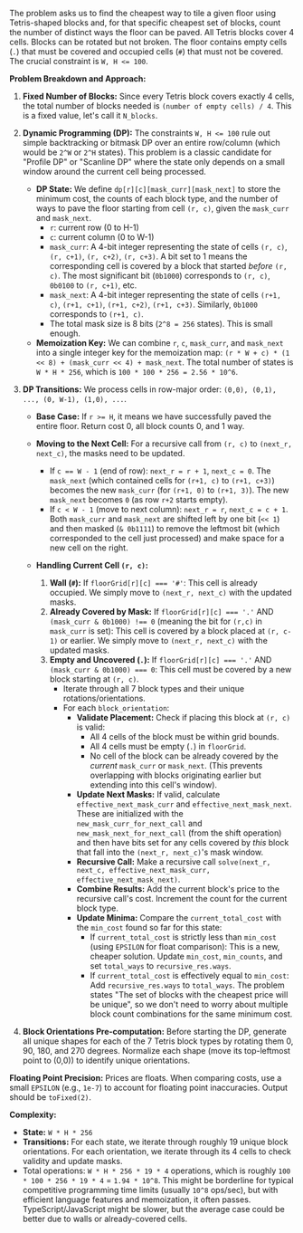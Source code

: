 The problem asks us to find the cheapest way to tile a given floor using Tetris-shaped blocks and, for that specific cheapest set of blocks, count the number of distinct ways the floor can be paved. All Tetris blocks cover 4 cells. Blocks can be rotated but not broken. The floor contains empty cells (`.`) that must be covered and occupied cells (`#`) that must not be covered. The crucial constraint is `W, H <= 100`.

**Problem Breakdown and Approach:**

1.  **Fixed Number of Blocks:** Since every Tetris block covers exactly 4 cells, the total number of blocks needed is `(number of empty cells) / 4`. This is a fixed value, let's call it `N_blocks`.

2.  **Dynamic Programming (DP):** The constraints `W, H <= 100` rule out simple backtracking or bitmask DP over an entire row/column (which would be `2^W` or `2^H` states). This problem is a classic candidate for "Profile DP" or "Scanline DP" where the state only depends on a small window around the current cell being processed.

    *   **DP State:** We define `dp[r][c][mask_curr][mask_next]` to store the minimum cost, the counts of each block type, and the number of ways to pave the floor starting from cell `(r, c)`, given the `mask_curr` and `mask_next`.
        *   `r`: current row (0 to H-1)
        *   `c`: current column (0 to W-1)
        *   `mask_curr`: A 4-bit integer representing the state of cells `(r, c)`, `(r, c+1)`, `(r, c+2)`, `(r, c+3)`. A bit set to 1 means the corresponding cell is covered by a block that started *before* `(r, c)`. The most significant bit (`0b1000`) corresponds to `(r, c)`, `0b0100` to `(r, c+1)`, etc.
        *   `mask_next`: A 4-bit integer representing the state of cells `(r+1, c)`, `(r+1, c+1)`, `(r+1, c+2)`, `(r+1, c+3)`. Similarly, `0b1000` corresponds to `(r+1, c)`.
        *   The total mask size is 8 bits (`2^8 = 256` states). This is small enough.
    *   **Memoization Key:** We can combine `r`, `c`, `mask_curr`, and `mask_next` into a single integer key for the memoization map: `(r * W + c) * (1 << 8) + (mask_curr << 4) + mask_next`. The total number of states is `W * H * 256`, which is `100 * 100 * 256 = 2.56 * 10^6`.

3.  **DP Transitions:**
    We process cells in row-major order: `(0,0), (0,1), ..., (0, W-1), (1,0), ...`.

    *   **Base Case:** If `r >= H`, it means we have successfully paved the entire floor. Return cost 0, all block counts 0, and 1 way.
    *   **Moving to the Next Cell:** For a recursive call from `(r, c)` to `(next_r, next_c)`, the masks need to be updated.
        *   If `c == W - 1` (end of row): `next_r = r + 1`, `next_c = 0`. The `mask_next` (which contained cells for `(r+1, c)` to `(r+1, c+3)`) becomes the new `mask_curr` (for `(r+1, 0)` to `(r+1, 3)`). The new `mask_next` becomes `0` (as row `r+2` starts empty).
        *   If `c < W - 1` (move to next column): `next_r = r`, `next_c = c + 1`. Both `mask_curr` and `mask_next` are shifted left by one bit (`<< 1`) and then masked (`& 0b1111`) to remove the leftmost bit (which corresponded to the cell just processed) and make space for a new cell on the right.

    *   **Handling Current Cell `(r, c)`:**
        1.  **Wall (`#`):** If `floorGrid[r][c] === '#'`: This cell is already occupied. We simply move to `(next_r, next_c)` with the updated masks.
        2.  **Already Covered by Mask:** If `floorGrid[r][c] === '.'` AND `(mask_curr & 0b1000) !== 0` (meaning the bit for `(r,c)` in `mask_curr` is set): This cell is covered by a block placed at `(r, c-1)` or earlier. We simply move to `(next_r, next_c)` with the updated masks.
        3.  **Empty and Uncovered (`.`):** If `floorGrid[r][c] === '.'` AND `(mask_curr & 0b1000) === 0`: This cell must be covered by a new block starting at `(r, c)`.
            *   Iterate through all 7 block types and their unique rotations/orientations.
            *   For each `block_orientation`:
                *   **Validate Placement:** Check if placing this block at `(r, c)` is valid:
                    *   All 4 cells of the block must be within grid bounds.
                    *   All 4 cells must be empty (`.`) in `floorGrid`.
                    *   No cell of the block can be already covered by the *current* `mask_curr` or `mask_next`. (This prevents overlapping with blocks originating earlier but extending into this cell's window).
                *   **Update Next Masks:** If valid, calculate `effective_next_mask_curr` and `effective_next_mask_next`. These are initialized with the `new_mask_curr_for_next_call` and `new_mask_next_for_next_call` (from the shift operation) and then have bits set for any cells covered by *this* block that fall into the `(next_r, next_c)`'s mask window.
                *   **Recursive Call:** Make a recursive call `solve(next_r, next_c, effective_next_mask_curr, effective_next_mask_next)`.
                *   **Combine Results:** Add the current block's price to the recursive call's cost. Increment the count for the current block type.
                *   **Update Minima:** Compare the `current_total_cost` with the `min_cost` found so far for this state:
                    *   If `current_total_cost` is strictly less than `min_cost` (using `EPSILON` for float comparison): This is a new, cheaper solution. Update `min_cost`, `min_counts`, and set `total_ways` to `recursive_res.ways`.
                    *   If `current_total_cost` is effectively equal to `min_cost`: Add `recursive_res.ways` to `total_ways`. The problem states "The set of blocks with the cheapest price will be unique", so we don't need to worry about multiple block count combinations for the same minimum cost.

4.  **Block Orientations Pre-computation:** Before starting the DP, generate all unique shapes for each of the 7 Tetris block types by rotating them 0, 90, 180, and 270 degrees. Normalize each shape (move its top-leftmost point to (0,0)) to identify unique orientations.

**Floating Point Precision:** Prices are floats. When comparing costs, use a small `EPSILON` (e.g., `1e-7`) to account for floating point inaccuracies. Output should be `toFixed(2)`.

**Complexity:**
*   **State:** `W * H * 256`
*   **Transitions:** For each state, we iterate through roughly 19 unique block orientations. For each orientation, we iterate through its 4 cells to check validity and update masks.
*   Total operations: `W * H * 256 * 19 * 4` operations, which is roughly `100 * 100 * 256 * 19 * 4` = `1.94 * 10^8`. This might be borderline for typical competitive programming time limits (usually `10^8` ops/sec), but with efficient language features and memoization, it often passes. TypeScript/JavaScript might be slower, but the average case could be better due to walls or already-covered cells.